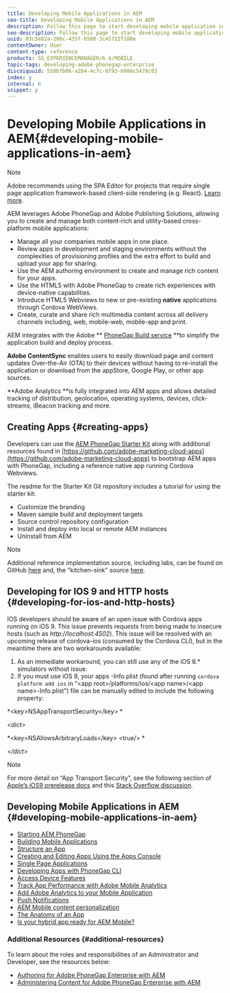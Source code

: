 ```yaml
---
title: Developing Mobile Applications in AEM
seo-title: Developing Mobile Applications in AEM
description: Follow this page to start developing mobile application in AEM using Adobe PhoneGap Enterprise.
seo-description: Follow this page to start developing mobile application in AEM using Adobe PhoneGap Enterprise.
uuid: 03c5e02a-206c-435f-b500-3c45722f188e
contentOwner: User
content-type: reference
products: SG_EXPERIENCEMANAGER/6.4/MOBILE
topic-tags: developing-adobe-phonegap-enterprise
discoiquuid: 550bfb06-a284-4c7c-8f93-6980c5478c03
index: y
internal: n
snippet: y
---
```


# Developing Mobile Applications in AEM{#developing-mobile-applications-in-aem}

>[!NOTE]
>
>Adobe recommends using the SPA Editor for projects that require single page application framework-based client-side rendering (e.g. React). [Learn more](../../sites/developing/using/spa-overview.md).

AEM leverages Adobe PhoneGap and Adobe Publishing Solutions, allowing you to create and manage both content-rich and utility-based cross-platform mobile applications:

* Manage all your companies mobile apps in one place.
* Review apps in development and staging environments without the complexities of provisioning profiles and the extra effort to build and upload your app for sharing.
* Use the AEM authoring environment to create and manage rich content for your apps.
* Use the HTML5 with Adobe PhoneGap to create rich experiences with device-native capabilities.
* Introduce HTML5 Webviews to new or pre-existing **native** applications through Cordova WebViews.
* Create, curate and share rich multimedia content across all delivery channels including, web, mobile-web, mobile-app and print.

AEM integrates with the Adobe ** [PhoneGap Build service](https://build.phonegap.com/) **to simplify the application build and deploy process.

**Adobe ContentSync** enables users to easily download page and content updates Over-the-Air (OTA) to their devices without having to re-install the application or download from the appStore, Google Play, or other app sources.

**Adobe Analytics **is fully integrated into AEM apps and allows detailed tracking of distribution, geolocation, operating systems, devices, click-streams, iBeacon tracking and more.

## Creating Apps {#creating-apps}

Developers can use the [AEM PhoneGap Starter Kit](https://github.com/Adobe-Marketing-Cloud/aem-phonegap-starter-kit) along with additional resources found in [https://github.com/adobe-marketing-cloud-apps](https://github.com/adobe-marketing-cloud-apps) to bootstrap AEM apps with PhoneGap, including a reference native app running Cordova Webviews.

The readme for the Starter Kit Git repository includes a tutorial for using the starter kit:

* Customize the branding
* Maven sample build and deployment targets
* Source control repository configuration
* Install and deploy into local or remote AEM instances 
* Uninstall from AEM

>[!NOTE]
>
>Additional reference implementation source, including labs, can be found on GitHub [here](https://github.com/adobe-marketing-cloud-apps) and, the "kitchen-sink" source [here](https://github.com/blefebvre/aem-phonegap-kitchen-sink).

## Developing for IOS 9 and HTTP hosts {#developing-for-ios-and-http-hosts}

IOS developers should be aware of an open issue with Cordova apps running on iOS 9. This issue prevents requests from being made to insecure hosts (such as *http://localhost:4502*). This issue will be resolved with an upcoming release of cordova-ios (consumed by the Cordova CLI), but in the meantime there are two workarounds available:

1. As an immediate workaround, you can still use any of the iOS 8.&#42; simulators without issue. 
1. If you must use iOS 9, your apps -Info.plist (found after running `cordova platform add ios` in “&lt;app root&gt;/platforms/ios/&lt;app name&gt;/&lt;app name&gt;-Info.plist”) file can be manually edited to include the following property:

*&lt;key&gt;NSAppTransportSecurity&lt;/key&gt; *

*&lt;dict&gt;*

*&lt;key&gt;NSAllowsArbitraryLoads&lt;/key&gt; &lt;true/&gt; *

*&lt;/dict*&gt;

>[!NOTE]
>
>For more detail on “App Transport Security”, see the following section of [Apple’s iOS9 prerelease docs](https://developer.apple.com/library/prerelease/ios/releasenotes/General/WhatsNewIniOS/Articles/iOS9.html#//apple_ref/doc/uid/TP40016198-SW14) and this [Stack Overflow discussion](http://stackoverflow.com/questions/30751053/ios9-ats-what-about-html5-based-apps/).

## Developing Mobile Applications in AEM {#developing-mobile-applications-in-aem}

* [Starting AEM PhoneGap](../../mobile/using/starting-aem-phonegap-app.md)
* [Building Mobile Applications](../../mobile/using/building-app-mobile-phonegap.md)
* [Structure an App](../../mobile/using/phonegap-structure-an-app.md)
* [Creating and Editing Apps Using the Apps Console](../../mobile/using/phonegap-apps-console.md)
* [Single Page Applications](../../mobile/using/phonegap-single-page-applications.md)
* [Developing Apps with PhoneGap CLI](../../mobile/using/phonegap-apps-pg-cli.md)
* [Access Device Features](../../mobile/using/phonegap-access-device-features.md)
* [Track App Performance with Adobe Mobile Analytics](../../mobile/using/phonegap-intro-to-app-analytics.md)
* [Add Adobe Analytics to your Mobile Application](../../mobile/using/phonegap-add-analytics-to-apps.md)
* [Push Notifications](../../mobile/using/phonegap-push-notifications.md)
* [AEM Mobile content personalization](../../mobile/using/phonegap-aem-mobile-content-personalization.md)
* [The Anatomy of an App](../../mobile/using/phonegap-apps-arch.md)
* [Is your hybrid app ready for AEM Mobile?](../../mobile/using/phonegap-adding-content-to-imported-app.md)

### Additional Resources {#additional-resources}

To learn about the roles and responsibilities of an Administrator and Developer, see the resources below:

* [Authoring for Adobe PhoneGap Enterprise with AEM](../../mobile/using/phonegap.md)
* [Administering Content for Adobe PhoneGap Enterprise with AEM](../../mobile/using/administer-phonegap.md)

